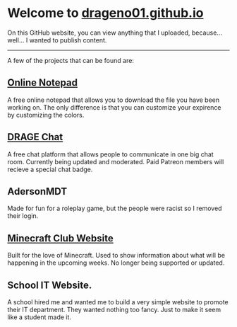 # Welcome to [drageno01.github.io](https://drageno01.github.io)

On this GitHub website, you can view anything that I uploaded, because... well... I wanted to publish content.

___________________________________________________________________________________

A few of the projects that can be found are:

## [Online Notepad](https://drageno01.github.io/?notepad)
A free online notepad that allows you to download the file you have been working on. The only difference is that you can customize your expirence by customizing the colors.

## [DRAGE Chat](https://drageno01.github.io/?chat)
A free chat platform that allows people to communicate in one big chat room. Currently being updated and moderated.
Paid Patreon members will recieve a special chat badge.

## AdersonMDT
Made for fun for a roleplay game, but the people were racist so I removed their login.

## [Minecraft Club Website](https://drageno01.github.io/?mcc)
Built for the love of Minecraft. Used to show information about what will be happening in the upcoming weeks. No longer being supported or updated.

## School IT Website.
A school hired me and wanted me to build a very simple website to promote their IT department. They wanted nothing too fancy. Just to make it seem like a student made it.
